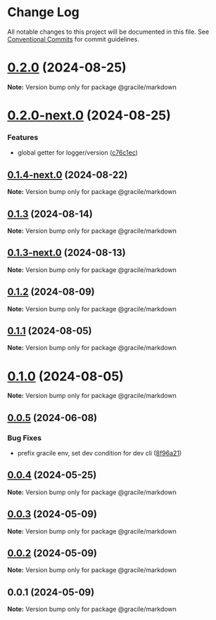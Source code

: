 # Change Log

All notable changes to this project will be documented in this file.
See [Conventional Commits](https://conventionalcommits.org) for commit guidelines.

# [0.2.0](https://github.com/gracile-web/gracile/compare/@gracile/markdown@0.2.0-next.0...@gracile/markdown@0.2.0) (2024-08-25)

**Note:** Version bump only for package @gracile/markdown

# [0.2.0-next.0](https://github.com/gracile-web/gracile/compare/@gracile/markdown@0.1.4-next.0...@gracile/markdown@0.2.0-next.0) (2024-08-25)

### Features

* global getter for logger/version ([c76c1ec](https://github.com/gracile-web/gracile/commit/c76c1ec1e5b6104ef5c40695768e84af5167baf9))

## [0.1.4-next.0](https://github.com/gracile-web/gracile/compare/@gracile/markdown@0.1.3...@gracile/markdown@0.1.4-next.0) (2024-08-22)

**Note:** Version bump only for package @gracile/markdown

## [0.1.3](https://github.com/gracile-web/gracile/compare/@gracile/markdown@0.1.3-next.0...@gracile/markdown@0.1.3) (2024-08-14)

**Note:** Version bump only for package @gracile/markdown

## [0.1.3-next.0](https://github.com/gracile-web/gracile/compare/@gracile/markdown@0.1.2...@gracile/markdown@0.1.3-next.0) (2024-08-13)

**Note:** Version bump only for package @gracile/markdown

## [0.1.2](https://github.com/gracile-web/gracile/compare/@gracile/markdown@0.1.2-next.0...@gracile/markdown@0.1.2) (2024-08-09)

**Note:** Version bump only for package @gracile/markdown

## [0.1.1](https://github.com/gracile-web/gracile/compare/@gracile/markdown@0.1.0-next.2...@gracile/markdown@0.1.1) (2024-08-05)

**Note:** Version bump only for package @gracile/markdown

# [0.1.0](https://github.com/gracile-web/gracile/compare/@gracile/markdown@0.1.0-next.2...@gracile/markdown@0.1.0) (2024-08-05)

**Note:** Version bump only for package @gracile/markdown

## [0.0.5](https://github.com/gracile-web/gracile/compare/@gracile/markdown@0.0.4...@gracile/markdown@0.0.5) (2024-06-08)

### Bug Fixes

* prefix gracile env, set dev condition for dev cli ([8f96a21](https://github.com/gracile-web/gracile/commit/8f96a2175c6d554a9e21126bdb023248a40c5647))

## [0.0.4](https://github.com/gracile-web/gracile/compare/@gracile/markdown@0.0.3...@gracile/markdown@0.0.4) (2024-05-25)

**Note:** Version bump only for package @gracile/markdown

## [0.0.3](https://github.com/gracile-web/gracile/compare/@gracile/markdown@0.0.2...@gracile/markdown@0.0.3) (2024-05-09)

**Note:** Version bump only for package @gracile/markdown

## [0.0.2](https://github.com/gracile-web/gracile/compare/@gracile/markdown@0.0.1...@gracile/markdown@0.0.2) (2024-05-09)

**Note:** Version bump only for package @gracile/markdown

## 0.0.1 (2024-05-09)

**Note:** Version bump only for package @gracile/markdown
